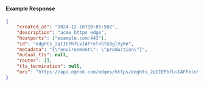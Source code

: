 <!-- Code generated for API Clients. DO NOT EDIT. -->

#### Example Response

```json
{
	"created_at": "2024-12-16T10:05:50Z",
	"description": "acme https edge",
	"hostports": ["example.com:443"],
	"id": "edghts_2qIIEPhfLvIAFFelnStG8glVy0n",
	"metadata": "{\"environment\": \"production\"}",
	"mutual_tls": null,
	"routes": [],
	"tls_termination": null,
	"uri": "https://api.ngrok.com/edges/https/edghts_2qIIEPhfLvIAFFelnStG8glVy0n"
}
```
